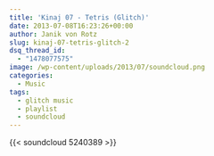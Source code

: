 ```yaml
---
title: 'Kinaj 07 - Tetris (Glitch)'
date: 2013-07-08T16:23:26+00:00
author: Janik von Rotz
slug: kinaj-07-tetris-glitch-2
dsq_thread_id:
  - "1478077575"
image: /wp-content/uploads/2013/07/soundcloud.png
categories:
  - Music
tags:
  - glitch music
  - playlist
  - soundcloud
---
```

{{< soundcloud 5240389 >}}